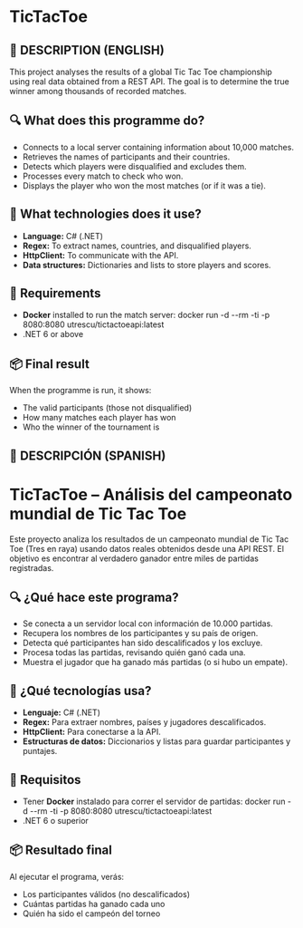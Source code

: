 # TicTacToe

## 🚀 DESCRIPTION (ENGLISH)

This project analyses the results of a global Tic Tac Toe championship using real data obtained from a REST API. The goal is to determine the true winner among thousands of recorded matches.

## 🔍 What does this programme do?

- Connects to a local server containing information about 10,000 matches.
- Retrieves the names of participants and their countries.
- Detects which players were disqualified and excludes them.
- Processes every match to check who won.
- Displays the player who won the most matches (or if it was a tie).

## 🚀 What technologies does it use?

- **Language:** C# (.NET)
- **Regex:** To extract names, countries, and disqualified players.
- **HttpClient:** To communicate with the API.
- **Data structures:** Dictionaries and lists to store players and scores.

## 🧪 Requirements

- **Docker** installed to run the match server:
docker run -d --rm -ti -p 8080:8080 utrescu/tictactoeapi:latest
- .NET 6 or above

## 📦 Final result

When the programme is run, it shows:
- The valid participants (those not disqualified)
- How many matches each player has won
- Who the winner of the tournament is

## 🚀 DESCRIPCIÓN (SPANISH)

# TicTacToe – Análisis del campeonato mundial de Tic Tac Toe

Este proyecto analiza los resultados de un campeonato mundial de Tic Tac Toe (Tres en raya) usando datos reales obtenidos desde una API REST. El objetivo es encontrar al verdadero ganador entre miles de partidas registradas.

## 🔍 ¿Qué hace este programa?

- Se conecta a un servidor local con información de 10.000 partidas.
- Recupera los nombres de los participantes y su país de origen.
- Detecta qué participantes han sido descalificados y los excluye.
- Procesa todas las partidas, revisando quién ganó cada una.
- Muestra el jugador que ha ganado más partidas (o si hubo un empate).

## 🚀 ¿Qué tecnologías usa?

- **Lenguaje:** C# (.NET)
- **Regex:** Para extraer nombres, países y jugadores descalificados.
- **HttpClient:** Para conectarse a la API.
- **Estructuras de datos:** Diccionarios y listas para guardar participantes y puntajes.

## 🧪 Requisitos

- Tener **Docker** instalado para correr el servidor de partidas:
docker run -d --rm -ti -p 8080:8080 utrescu/tictactoeapi:latest
- .NET 6 o superior

## 📦 Resultado final

Al ejecutar el programa, verás:
- Los participantes válidos (no descalificados)
- Cuántas partidas ha ganado cada uno
- Quién ha sido el campeón del torneo

 

